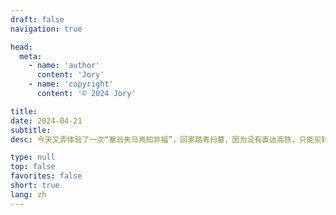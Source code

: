 ```yaml
---
draft: false
navigation: true

head:
  meta:
    - name: 'author'
      content: 'Jory'
    - name: 'copyright'
      content: '© 2024 Jory'

title: 
date: 2024-04-21
subtitle: 
desc: 今天又弄体验了一次“塞翁失马焉知非福”，回家踏青扫墓，因为没有直达高铁，只能买转站，希望买一个不要中转太久的时间，可惜比较好的都卖光了，买了个要等1个小时的，只能苦苦作罢，等吧。今天回来的时候，如果平时因为第一趟晚点了，第二趟基本就寄了。但今天又因为买的中专时间比较长的，然后刚好无缝连接。虽然说我一开始没什么怨言，但是后来想想，一些不如意积极面对就完事了，反正都发生，没有更坏，只有更好了。人生也一样，现在所发生的烦恼终将会散去，积极乐观的心态会让我们更加美好。

type: null
top: false
favorites: false
short: true
lang: zh
---
```

